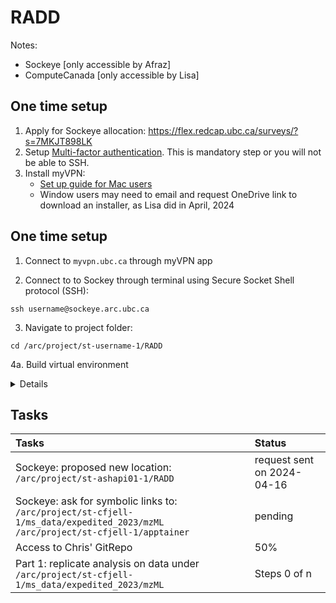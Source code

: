 # RADD


Notes:
- Sockeye [only accessible by Afraz]
- ComputeCanada [only accessible by Lisa]
 
## One time setup 

1. Apply for Sockeye allocation: https://flex.redcap.ubc.ca/surveys/?s=7MKJT898LK
2. Setup [Multi-factor authentication](https://mfadevices.id.ubc.ca/). This is mandatory step or you will not be able to SSH.
3. Install myVPN:
   - [Set up guide for Mac users](https://ubc.service-now.com/kb_view.do?sysparm_article=KB0017956#macos)
   - Window users may need to email and request OneDrive link to download an installer, as Lisa did in April, 2024


## One time setup 

1. Connect to ```myvpn.ubc.ca``` through myVPN app
 
3. Connect to to Sockey through terminal using Secure Socket Shell protocol (SSH):
```
ssh username@sockeye.arc.ubc.ca
```

3. Navigate to project folder:
```
cd /arc/project/st-username-1/RADD
```

4a. Build virtual environment

 <details>
  
 Proposal 1: 
 ```
 cd $HOME
 
 wget https://repo.anaconda.com/miniconda/Miniconda3-latest-Linux-x86_64.sh
 bash Miniconda3-latest-Linux-x86_64.sh

 conda create --name radd
 conda activate radd
 conda install R; conda install r-tidyverse r-magrittr r-argparse; conda install -c bioconda bioconductor-xcms
 ```
 
 
 Proposal 2: https://www.biostars.org/p/450316/  [tested on ComputeCanada 2024-04-16]
 
 ```
 cd $HOME
 
 wget https://repo.anaconda.com/miniconda/Miniconda3-latest-Linux-x86_64.sh
 bash Miniconda3-latest-Linux-x86_64.sh
 
 base_dir=$(echo $PWD)
 
 export PATH=$base_dir/miniconda/bin:$PATH
 source ~/.bashrc
 echo -e "$base_dir/miniconda/etc/profile.d/conda.sh" >> ~/.profile
 conda init bash
 
 # installing Mamba for fasta downloading of packages in conda
 conda install mamba -n base -c conda-forge -y
 conda update conda -y
 conda update --all
 
 # Creating R environment in conda
 mamba create -n R -c conda-forge r-base -y

 # Activating R environment
 conda activate R
 mamba install -c conda-forge r-essentials

 ```

 Note: To undo initialization of conda upon startup, issue:
 ```conda init --reverse $SHELL```

 4b. Use apptainer prepared by Chris [see logs](https://github.com/BCCDC-DSI/RADD/blob/main/workflows/part1/log.md)



</details>



## Tasks

| Tasks | Status |
| :-- | :-- |
| Sockeye: proposed new location: ```/arc/project/st-ashapi01-1/RADD``` | request sent on 2024-04-16 |
| Sockeye: ask for symbolic links to: <br>```/arc/project/st-cfjell-1/ms_data/expedited_2023/mzML```<br>```/arc/project/st-cfjell-1/apptainer``` | pending |
| Access to Chris' GitRepo | 50% |
| Part 1: replicate analysis on data under ```/arc/project/st-cfjell-1/ms_data/expedited_2023/mzML``` | Steps 0 of n |

